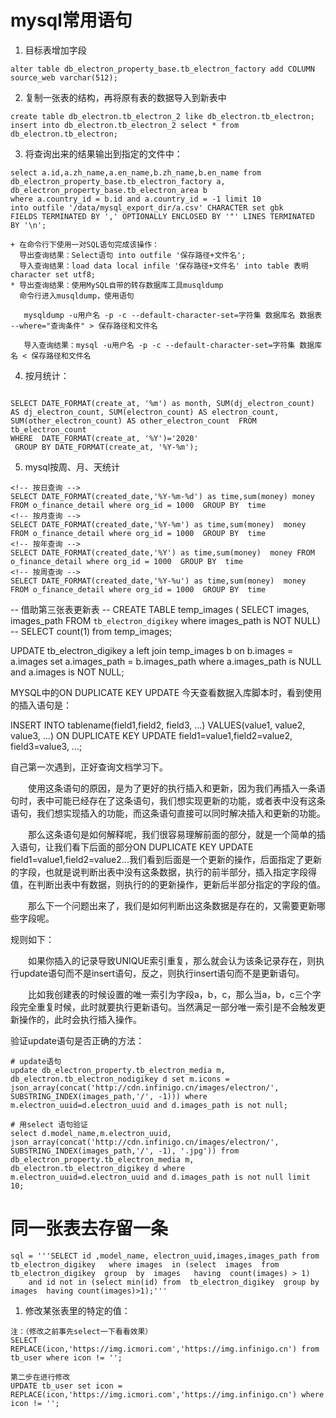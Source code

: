 # mysql常用语句
1. 目标表增加字段
```
alter table db_electron_property_base.tb_electron_factory add COLUMN source_web varchar(512);
```
2. 复制一张表的结构，再将原有表的数据导入到新表中
```
create table db_electron.tb_electron_2 like db_electron.tb_electron;
insert into db_electron.tb_electron_2 select * from db_electron.tb_electron;
```
3. 将查询出来的结果输出到指定的文件中：
```
select a.id,a.zh_name,a.en_name,b.zh_name,b.en_name from db_electron_property_base.tb_electron_factory a, db_electron_property_base.tb_electron_area b
where a.country_id = b.id and a.country_id = -1 limit 10 
into outfile '/data/mysql_export_dir/a.csv' CHARACTER set gbk 
FIELDS TERMINATED BY ',' OPTIONALLY ENCLOSED BY '"' LINES TERMINATED BY '\n';
```
    + 在命令行下使用一对SQL语句完成该操作：
	  导出查询结果：Select语句 into outfile '保存路径+文件名';
	  导入查询结果：load data local infile '保存路径+文件名' into table 表明 character set utf8;
    * 导出查询结果：使用MySQL自带的转存数据库工具musqldump
	  命令行进入musqldump，使用语句

       mysqldump -u用户名 -p -c --default-character-set=字符集 数据库名 数据表 --where="查询条件" > 保存路径和文件名
       
       导入查询结果：mysql -u用户名 -p -c --default-character-set=字符集 数据库名 < 保存路径和文件名

4. 按月统计：
```

SELECT DATE_FORMAT(create_at, '%m') as month, SUM(dj_electron_count) AS dj_electron_count, SUM(electron_count) AS electron_count, SUM(other_electron_count) AS other_electron_count  FROM tb_electron_count 
WHERE  DATE_FORMAT(create_at, '%Y')='2020' 
 GROUP BY DATE_FORMAT(create_at, '%Y-%m');
```

5. mysql按周、月、天统计
```
<!-- 按日查询 -->  
SELECT DATE_FORMAT(created_date,'%Y-%m-%d') as time,sum(money) money FROM o_finance_detail where org_id = 1000  GROUP BY  time  
<!-- 按月查询 -->  
SELECT DATE_FORMAT(created_date,'%Y-%m') as time,sum(money)  money FROM o_finance_detail where org_id = 1000  GROUP BY  time  
<!-- 按年查询 -->  
SELECT DATE_FORMAT(created_date,'%Y') as time,sum(money)  money FROM o_finance_detail where org_id = 1000  GROUP BY  time   
<!-- 按周查询 -->  
SELECT DATE_FORMAT(created_date,'%Y-%u') as time,sum(money)  money FROM o_finance_detail where org_id = 1000  GROUP BY  time  
```


-- 借助第三张表更新表
-- CREATE TABLE temp_images ( SELECT images, images_path FROM `tb_electron_digikey`  where images_path  is NOT NULL)
-- SELECT count(1) from temp_images;

UPDATE tb_electron_digikey  a left join temp_images b on b.images = a.images set a.images_path = b.images_path where a.images_path is NULL and a.images is NOT NULL; 



MYSQL中的ON DUPLICATE KEY UPDATE
今天查看数据入库脚本时，看到使用的插入语句是：

INSERT INTO tablename(field1,field2, field3, ...) VALUES(value1, value2, value3, ...) ON DUPLICATE KEY UPDATE field1=value1,field2=value2, field3=value3, ...;

自己第一次遇到，正好查询文档学习下。

　　使用这条语句的原因，是为了更好的执行插入和更新，因为我们再插入一条语句时，表中可能已经存在了这条语句，我们想实现更新的功能，或者表中没有这条语句，我们想实现插入的功能，而这条语句直接可以同时解决插入和更新的功能。

　　那么这条语句是如何解释呢，我们很容易理解前面的部分，就是一个简单的插入语句，让我们看下后面的部分ON DUPLICATE KEY UPDATE field1=value1,field2=value2...我们看到后面是一个更新的操作，后面指定了更新的字段，也就是说判断出表中没有这条数据，执行的前半部分，插入指定字段得值，在判断出表中有数据，则执行的的更新操作，更新后半部分指定的字段的值。

　　那么下一个问题出来了，我们是如何判断出这条数据是存在的，又需要更新哪些字段呢。

规则如下：

　　如果你插入的记录导致UNIQUE索引重复，那么就会认为该条记录存在，则执行update语句而不是insert语句，反之，则执行insert语句而不是更新语句。

　　比如我创建表的时候设置的唯一索引为字段a，b，c，那么当a，b，c三个字段完全重复时候，此时就要执行更新语句。当然满足一部分唯一索引是不会触发更新操作的，此时会执行插入操作。



验证update语句是否正确的方法：
```
# update语句
update db_electron_property.tb_electron_media m, db_electron.tb_electron_nodigikey d set m.icons = json_array(concat('http://cdn.infinigo.cn/images/electron/', SUBSTRING_INDEX(images_path,'/', -1))) where m.electron_uuid=d.electron_uuid and d.images_path is not null;

# 用select 语句验证
select d.model_name,m.electron_uuid, json_array(concat('http://cdn.infinigo.cn/images/electron/', SUBSTRING_INDEX(images_path,'/', -1), '.jpg')) from db_electron_property.tb_electron_media m, db_electron.tb_electron_digikey d where m.electron_uuid=d.electron_uuid and d.images_path is not null limit 10;

```



# 同一张表去存留一条
```
sql = '''SELECT id ,model_name, electron_uuid,images,images_path from tb_electron_digikey   where images  in (select  images  from tb_electron_digikey  group  by  images   having  count(images) > 1) 
    and id not in (select min(id) from  tb_electron_digikey  group by images  having count(images)>1);'''
```


1. 修改某张表里的特定的值：
```
注：（修改之前事先select一下看看效果）
SELECT REPLACE(icon,'https://img.icmori.com','https://img.infinigo.cn') from tb_user where icon != '';

第二步在进行修改
UPDATE tb_user set icon = REPLACE(icon,'https://img.icmori.com','https://img.infinigo.cn') where icon != '';


```